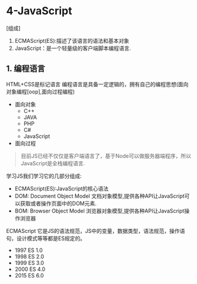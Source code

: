 
# 4-JavaScript
[组成]
1. ECMAScript(ES):描述了该语言的语法和基本对象
2. JavaScript：是一个轻量级的客户端脚本编程语言.

## 1. 编程语言
HTML+CSS是标记语言
编程语言是具备一定逻辑的，拥有自己的编程思想(面向对象编程[oop],面向过程编程)
 
 - 面向对象
   * C++
   * JAVA
   * PHP
   * C#
   * JavaScript
- 面向过程
> 目前JS已经不仅仅是客户端语言了，基于Node可以做服务器端程序，所以JavaScript是全栈编程语言. 

学习JS我们学习它的几部分组成:
- ECMAScript(ES):JavaScript的核心语法
- DOM: Document Object Model 文档对象模型,提供各种API让JavaScript可以获取或者操作页面中的DOM元素.
- BOM: Browser Object Model 浏览器对象模型,提供各种API让JavaScript操作浏览器

ECMAScript
 它是JS的语法规范，JS中的变量，数据类型，语法规范，操作语句，设计模式等等都是ES规定的。
 * 1997 ES 1.0
 * 1998 ES 2.0
 * 1999 ES 3.0
 * 2000 ES 4.0
 * 2015 ES 6.0

